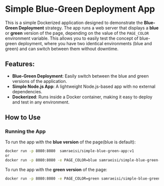 # Simple Blue-Green Deployment App

This is a simple Dockerized application designed to demonstrate the **Blue-Green Deployment** strategy. The app runs a web server that displays a **blue** or **green** version of the page, depending on the value of the `PAGE_COLOR` environment variable. This allows you to easily test the concept of blue-green deployment, where you have two identical environments (blue and green) and can switch between them without downtime.

## Features:

- **Blue-Green Deployment**: Easily switch between the blue and green versions of the application.
- **Simple Node.js App**: A lightweight Node.js-based app with no external dependencies.
- **Dockerized**: Runs inside a Docker container, making it easy to deploy and test in any environment.

## How to Use

### Running the App

To run the app with the **blue version** of the page(blue is default):

```bash
docker run -p 8080:8080  samraeisi/simple-blue-green-app:v1
or
docker run -p 8080:8080 -e PAGE_COLOR=blue samraeisi/simple-blue-green-app:v1
```

To run the app with the **green version** of the page:

```bash
docker run -p 8080:8080 -e PAGE_COLOR=green samraeisi/simple-blue-green-app:v1
```
